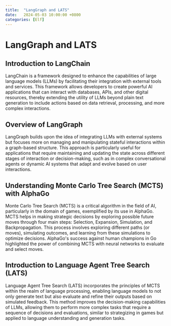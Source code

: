 ```yaml
---
title:  "LangGraph and LATS"
date:   2024-05-03 10:00:00 +0800
categories: [Elf]
---
```


# LangGraph and LATS

## Introduction to LangChain
LangChain is a framework designed to enhance the capabilities of large language models (LLMs) by facilitating their integration with external tools and services. This framework allows developers to create powerful AI applications that can interact with databases, APIs, and other digital resources, thereby extending the utility of LLMs beyond plain text generation to include actions based on data retrieval, processing, and more complex interactions.

## Overview of LangGraph
LangGraph builds upon the idea of integrating LLMs with external systems but focuses more on managing and manipulating stateful interactions within a graph-based structure. This approach is particularly useful for applications that require maintaining and updating the state across different stages of interaction or decision-making, such as in complex conversational agents or dynamic AI systems that adapt and evolve based on user interactions.

## Understanding Monte Carlo Tree Search (MCTS) with AlphaGo
Monte Carlo Tree Search (MCTS) is a critical algorithm in the field of AI, particularly in the domain of games, exemplified by its use in AlphaGo. MCTS helps in making strategic decisions by exploring possible future moves through four main steps: Selection, Expansion, Simulation, and Backpropagation. This process involves exploring different paths (or moves), simulating outcomes, and learning from these simulations to optimize decisions. AlphaGo's success against human champions in Go highlighted the power of combining MCTS with neural networks to evaluate and select moves.

## Introduction to Language Agent Tree Search (LATS)
Language Agent Tree Search (LATS) incorporates the principles of MCTS within the realm of language processing, enabling language models to not only generate text but also evaluate and refine their outputs based on simulated feedback. This method improves the decision-making capabilities of LLMs, allowing them to perform more complex tasks that require a sequence of decisions and evaluations, similar to strategizing in games but applied to language understanding and generation tasks.
